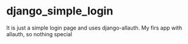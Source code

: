 django_simple_login
===================
It is just a simple login page and uses django-allauth.
My firs app with allauth, so nothing special
